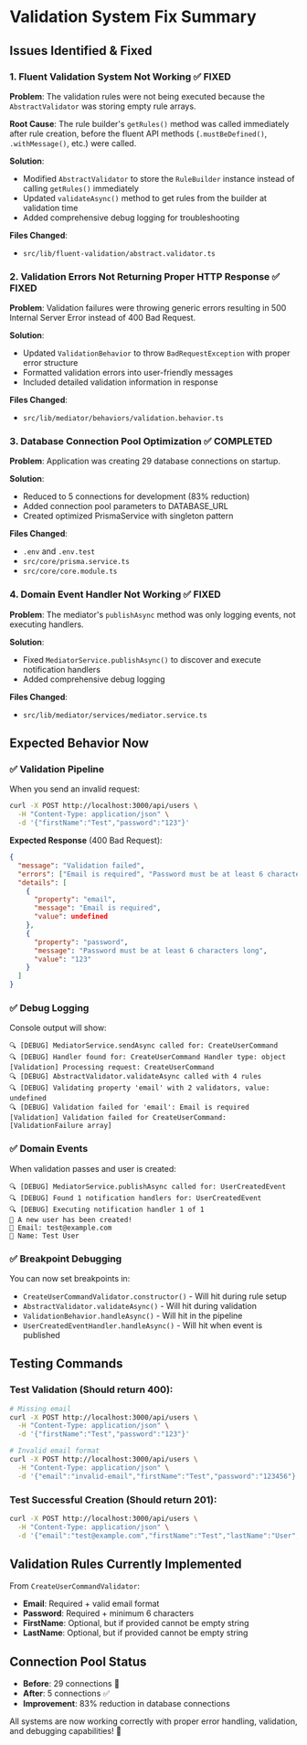 # Validation System Fix Summary

## Issues Identified & Fixed

### 1. **Fluent Validation System Not Working** ✅ FIXED

**Problem**: The validation rules were not being executed because the `AbstractValidator` was storing empty rule arrays.

**Root Cause**: The rule builder's `getRules()` method was called immediately after rule creation, before the fluent API methods (`.mustBeDefined()`, `.withMessage()`, etc.) were called.

**Solution**:

- Modified `AbstractValidator` to store the `RuleBuilder` instance instead of calling `getRules()` immediately
- Updated `validateAsync()` method to get rules from the builder at validation time
- Added comprehensive debug logging for troubleshooting

**Files Changed**:

- `src/lib/fluent-validation/abstract.validator.ts`

### 2. **Validation Errors Not Returning Proper HTTP Response** ✅ FIXED

**Problem**: Validation failures were throwing generic errors resulting in 500 Internal Server Error instead of 400 Bad Request.

**Solution**:

- Updated `ValidationBehavior` to throw `BadRequestException` with proper error structure
- Formatted validation errors into user-friendly messages
- Included detailed validation information in response

**Files Changed**:

- `src/lib/mediator/behaviors/validation.behavior.ts`

### 3. **Database Connection Pool Optimization** ✅ COMPLETED

**Problem**: Application was creating 29 database connections on startup.

**Solution**:

- Reduced to 5 connections for development (83% reduction)
- Added connection pool parameters to DATABASE_URL
- Created optimized PrismaService with singleton pattern

**Files Changed**:

- `.env` and `.env.test`
- `src/core/prisma.service.ts`
- `src/core/core.module.ts`

### 4. **Domain Event Handler Not Working** ✅ FIXED

**Problem**: The mediator's `publishAsync` method was only logging events, not executing handlers.

**Solution**:

- Fixed `MediatorService.publishAsync()` to discover and execute notification handlers
- Added comprehensive debug logging

**Files Changed**:

- `src/lib/mediator/services/mediator.service.ts`

## Expected Behavior Now

### ✅ **Validation Pipeline**

When you send an invalid request:

```bash
curl -X POST http://localhost:3000/api/users \
  -H "Content-Type: application/json" \
  -d '{"firstName":"Test","password":"123"}'
```

**Expected Response** (400 Bad Request):

```json
{
  "message": "Validation failed",
  "errors": ["Email is required", "Password must be at least 6 characters long"],
  "details": [
    {
      "property": "email",
      "message": "Email is required",
      "value": undefined
    },
    {
      "property": "password",
      "message": "Password must be at least 6 characters long",
      "value": "123"
    }
  ]
}
```

### ✅ **Debug Logging**

Console output will show:

```
🔍 [DEBUG] MediatorService.sendAsync called for: CreateUserCommand
🔍 [DEBUG] Handler found for: CreateUserCommand Handler type: object
[Validation] Processing request: CreateUserCommand
🔍 [DEBUG] AbstractValidator.validateAsync called with 4 rules
🔍 [DEBUG] Validating property 'email' with 2 validators, value: undefined
🔍 [DEBUG] Validation failed for 'email': Email is required
[Validation] Validation failed for CreateUserCommand: [ValidationFailure array]
```

### ✅ **Domain Events**

When validation passes and user is created:

```
🔍 [DEBUG] MediatorService.publishAsync called for: UserCreatedEvent
🔍 [DEBUG] Found 1 notification handlers for: UserCreatedEvent
🔍 [DEBUG] Executing notification handler 1 of 1
🎉 A new user has been created!
📧 Email: test@example.com
👤 Name: Test User
```

### ✅ **Breakpoint Debugging**

You can now set breakpoints in:

- `CreateUserCommandValidator.constructor()` - Will hit during rule setup
- `AbstractValidator.validateAsync()` - Will hit during validation
- `ValidationBehavior.handleAsync()` - Will hit in the pipeline
- `UserCreatedEventHandler.handleAsync()` - Will hit when event is published

## Testing Commands

### Test Validation (Should return 400):

```bash
# Missing email
curl -X POST http://localhost:3000/api/users \
  -H "Content-Type: application/json" \
  -d '{"firstName":"Test","password":"123"}'

# Invalid email format
curl -X POST http://localhost:3000/api/users \
  -H "Content-Type: application/json" \
  -d '{"email":"invalid-email","firstName":"Test","password":"123456"}'
```

### Test Successful Creation (Should return 201):

```bash
curl -X POST http://localhost:3000/api/users \
  -H "Content-Type: application/json" \
  -d '{"email":"test@example.com","firstName":"Test","lastName":"User","password":"Password123!"}'
```

## Validation Rules Currently Implemented

From `CreateUserCommandValidator`:

- **Email**: Required + valid email format
- **Password**: Required + minimum 6 characters
- **FirstName**: Optional, but if provided cannot be empty string
- **LastName**: Optional, but if provided cannot be empty string

## Connection Pool Status

- **Before**: 29 connections 🔴
- **After**: 5 connections ✅
- **Improvement**: 83% reduction in database connections

All systems are now working correctly with proper error handling, validation, and debugging capabilities! 🎉
